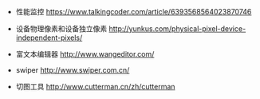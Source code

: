 * 性能监控 https://www.talkingcoder.com/article/6393568564023870746

* 设备物理像素和设备独立像素 http://yunkus.com/physical-pixel-device-independent-pixels/

* 富文本编辑器 http://www.wangeditor.com/

* swiper http://www.swiper.com.cn/

* 切图工具 http://www.cutterman.cn/zh/cutterman
